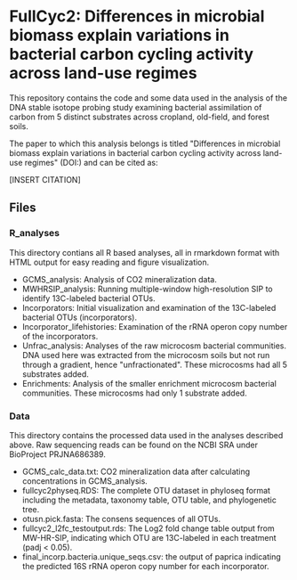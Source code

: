 # FullCyc2: Differences in microbial biomass explain variations in bacterial carbon cycling activity across land-use regimes

This repository contains the code and some data used in the analysis of the DNA stable isotope probing study examining bacterial assimilation of carbon from 5 distinct substrates across cropland, old-field, and forest soils. 

The paper to which this analysis belongs is titled "Differences in microbial biomass explain variations in bacterial carbon cycling activity across land-use regimes" (DOI:) and can be cited as:

[INSERT CITATION]


## Files

### R_analyses
This directory contians all R based analyses, all in rmarkdown format with HTML output for easy reading and figure visualization.
* GCMS_analysis: Analysis of CO2 mineralization data.
* MWHRSIP_analysis: Running multiple-window high-resolution SIP to identify 13C-labeled bacterial OTUs.
* Incorporators: Initial visualization and examination of the 13C-labeled bacterial OTUs (incorporators).
* Incorporator_lifehistories: Examination of the rRNA operon copy number of the incorporators.
* Unfrac_analysis: Analyses of the raw microcosm bacterial communities. DNA used here was extracted from the microcosm soils but not run through a gradient, hence "unfractionated". These microcosms had all 5 substrates added.
* Enrichments: Analysis of the smaller enrichment microcosm bacterial communities. These microcosms had only 1 substrate added.


### Data
This directory contains the processed data used in the analyses described above. Raw sequencing reads can be found on the NCBI SRA under BioProject PRJNA686389.
* GCMS_calc_data.txt: CO2 mineralization data after calculating concentrations in GCMS_analysis.
* fullcyc2physeq.RDS: The complete OTU dataset in phyloseq format including the metadata, taxonomy table, OTU table, and phylogenetic tree.
* otusn.pick.fasta: The consens sequences of all OTUs.
* fullcyc2_l2fc_testoutput.rds: The Log2 fold change table output from MW-HR-SIP, indicating which OTU are 13C-labeled in each treatment (padj < 0.05).
* final_incorp.bacteria.unique_seqs.csv: the output of paprica indicating the predicted 16S rRNA operon copy number for each incorporator.
